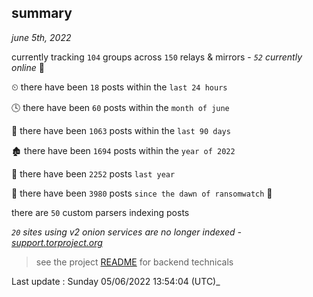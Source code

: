 
## summary
_june 5th, 2022_

currently tracking `104` groups across `150` relays & mirrors - _`52` currently online_ 📡

⏲ there have been `18` posts within the `last 24 hours`

🕓 there have been `60` posts within the `month of june`

📅 there have been `1063` posts within the `last 90 days`

🏚 there have been `1694` posts within the `year of 2022`

🚀 there have been `2252` posts `last year`

🦕 there have been `3980` posts `since the dawn of ransomwatch` 🐣

there are `50` custom parsers indexing posts

_`20` sites using v2 onion services are no longer indexed - [support.torproject.org](https://support.torproject.org/onionservices/v2-deprecation/)_

> see the project [README](https://github.com/jmousqueton/ransomwatch#readme) for backend technicals



Last update : Sunday 05/06/2022 13:54:04 (UTC)_

